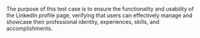 The purpose of this test case is to ensure the functionality and usability of the LinkedIn profile page, verifying that users can effectively manage and showcase their professional identity, experiences, skills, and accomplishments.
